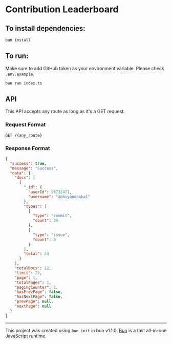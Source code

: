 # Contribution Leaderboard

## To install dependencies:

```bash
bun install
```

## To run:

Make sure to add GitHub token as your environment variable. Please check `.env.example`.

```bash
bun run index.ts
```

## API

This API accepts any route as long as it's a GET request.

### Request Format

```
GET /{any_route}
```

### Response Format

```json
{
  "success": true,
  "message": "Success",
  "data": {
    "docs": [
      {
        "_id": {
          "userId": 96732471,
          "username": "abhiyandhakal"
        },
        "types": [
          {
            "type": "commit",
            "count": 38
          },
          {
            "type": "issue",
            "count": 6
          }
        ],
        "total": 44
      }
    ],
    "totalDocs": 22,
    "limit": 22,
    "page": 1,
    "totalPages": 1,
    "pagingCounter": 1,
    "hasPrevPage": false,
    "hasNextPage": false,
    "prevPage": null,
    "nextPage": null
  }
}
```

<hr>

This project was created using `bun init` in bun v1.1.0. [Bun](https://bun.sh) is a fast all-in-one JavaScript runtime.
